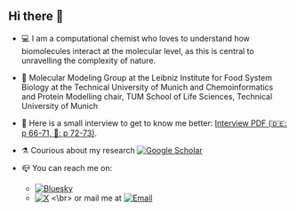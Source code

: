 ## Hi there 👋

- 💻 I am a computational chemist who loves to understand how biomolecules interact at the molecular level, as this is central to unravelling the complexity of nature.

- 📍 Molecular Modeling Group at the Leibniz Institute for Food System Biology at the Technical University of Munich and Chemoinformatics and Protein Modelling chair, TUM School of Life Sciences, Technical University of Munich

- 🔎 Here is a small interview to get to know me better: [Interview PDF (🇩🇪: p 66-71, 🏴󠁧󠁢󠁥󠁮󠁧󠁿: p 72-73)](https://www.leibniz-lsb.de/fileadmin/doc/PDF/Zweijahresbericht_2020_2021_Leibniz_LSB_Gestaltung_Web_240125.pdf).

- ⚗️ Courious about my research [![Google Scholar](https://img.shields.io/badge/-Google%20Scholar-4285F4?style=flat&logo=google-scholar&logoColor=white)](https://scholar.google.com/citations?user=zvjMyfsAAAAJ&hl=it&oi=ao)

- 📪 You can reach me on:
  - [![Bluesky](https://img.shields.io/badge/-@anicoli90.bsky.social-3686f7?style=flat&logo=icloud&logoColor=white)](https://bsky.app/profile/anicoli90.bsky.social)
  - [![X](https://img.shields.io/badge/-@ANicoli90-blue?style=flat&logo=x&logoColor=white)](https://x.com/ANicoli90) <\br>
or mail me at [![Email](https://img.shields.io/badge/-alesashanicoli@gmail.com-red?style=flat&logo=gmail&logoColor=white)](mailto:alesashanicoli@gmail.com)

<!--
**anicoli/anicoli** is a ✨ _special_ ✨ repository because its `README.md` (this file) appears on your GitHub profile.
jjjjj
Here are some ideas to get you started:

- 🔭 I’m currently working on ...
- 🌱 I’m currently learning ...
- 👯 I’m looking to collaborate on ...
- 🤔 I’m looking for help with ...
- 💬 Ask me about ...
- 📫 How to reach me: ...
- 😄 Pronouns: ...
- ⚡ Fun fact: ...
-->
